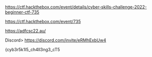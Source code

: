 https://ctf.hackthebox.com/event/details/cyber-skills-challenge-2022-beginner-ctf-735

https://ctf.hackthebox.com/event/735

https://adfcsc22.au/

Discord> https://discord.com/invite/eRMhExbUw4

{cyb3r5k1l5_ch4ll3ng3_cT5